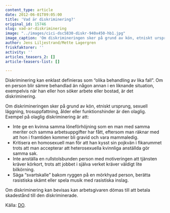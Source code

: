 ```yaml
---
content_type: article
date: 2012-06-01T09:05:00
title: 'Vad är diskriminering?'
original_id: 15746
slug: vad-ar-diskriminering
image: "../images/cici-dsc5830-diskr-940x450-hb1.jpg"
image_caption: 'Om diskrimineringen sker på grund av kön, etniskt ursprung, sexuell läggning, trosuppfattning, ålder eller funktionshinder är den olaglig. '
author: Jens Liljestrand/Mette Lagergren
friskfaktorer: ''
activity: ''
articles_teasers_2: []
article-teasers-list: []

---
```


Diskriminering kan enklast definieras som “olika behandling av lika fall”. Om en person blir sämre behandlad än någon annan i en liknande situation, exempelvis när han eller hon söker arbete eller bostad, är det diskriminering.

Om diskrimineringen sker på grund av kön, etniskt ursprung, sexuell läggning, trosuppfattning, ålder eller funktionshinder är den olaglig. Exempel på olaglig diskriminering är att:

*   Inte ge en kvinna samma löneförhöjning som en man med samma meriter och samma arbetsuppgifter har fått, eftersom man räknar med att hon i framtiden kommer bli gravid och vara mammaledig.
*   Kritisera en homosexuell man för att han kysst sin pojkvän i fikarummet trots att man accepterar att heterosexuella kvinnliga anställda gör samma sak.
*   Inte anställa en rullstolsbunden person med motiveringen att tjänsten kräver körkort, trots att jobbet i själva verket kräver väldigt lite bilkörning.
*   Säga “svartskalle” bakom ryggen på en mörkhyad person, berätta rasistiska skämt eller spela musik med rasistiska inslag.

Om diskriminering kan bevisas kan arbetsgivaren dömas till att betala skadestånd till den diskriminerade.

Källa: [DO](http://www.do.se/ "DO").

